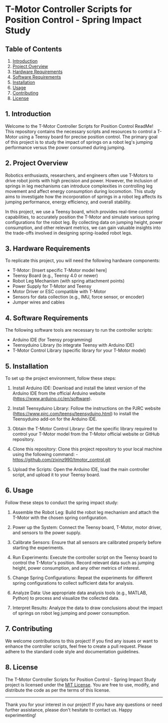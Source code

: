 # T-Motor Controller Scripts for Position Control - Spring Impact Study

## Table of Contents

1. [Introduction](#introduction)
2. [Project Overview](#project-overview)
3. [Hardware Requirements](#hardware-requirements)
4. [Software Requirements](#software-requirements)
5. [Installation](#installation)
6. [Usage](#usage)
7. [Contributing](#contributing)
8. [License](#license)

## 1. Introduction

Welcome to the T-Motor Controller Scripts for Position Control ReadMe! This repository contains the necessary scripts and resources to control a T-Motor using a Teensy board for precise position control. The primary goal of this project is to study the impact of springs on a robot leg's jumping performance versus the power consumed during jumping.

## 2. Project Overview

Robotics enthusiasts, researchers, and engineers often use T-Motors to drive robot joints with high precision and power. However, the inclusion of springs in leg mechanisms can introduce complexities in controlling leg movement and affect energy consumption during locomotion. This study aims to investigate how the incorporation of springs in a robot leg affects its jumping performance, energy efficiency, and overall stability.

In this project, we use a Teensy board, which provides real-time control capabilities, to accurately position the T-Motor and simulate various spring configurations for the robot leg. By collecting data on jumping height, power consumption, and other relevant metrics, we can gain valuable insights into the trade-offs involved in designing spring-loaded robot legs.

## 3. Hardware Requirements

To replicate this project, you will need the following hardware components:

- T-Motor: [Insert specific T-Motor model here]
- Teensy Board (e.g., Teensy 4.0 or newer)
- Robot Leg Mechanism (with spring attachment points)
- Power Supply for T-Motor and Teensy
- Motor Driver or ESC compatible with T-Motor
- Sensors for data collection (e.g., IMU, force sensor, or encoder)
- Jumper wires and cables

## 4. Software Requirements

The following software tools are necessary to run the controller scripts:

- Arduino IDE (for Teensy programming)
- Teensyduino Library (to integrate Teensy with Arduino IDE)
- T-Motor Control Library (specific library for your T-Motor model)

## 5. Installation

To set up the project environment, follow these steps:

1. Install Arduino IDE: Download and install the latest version of the Arduino IDE from the official Arduino website (https://www.arduino.cc/en/software).

2. Install Teensyduino Library: Follow the instructions on the PJRC website (https://www.pjrc.com/teensy/teensyduino.html) to install the Teensyduino add-on for the Arduino IDE.

3. Obtain the T-Motor Control Library: Get the specific library required to control your T-Motor model from the T-Motor official website or GitHub repository.

4. Clone this repository: Clone this project repository to your local machine using the following command:
        - https://github.com/zixinz990/tmotor_control.git 
5. Upload the Scripts: Open the Arduino IDE, load the main controller script, and upload it to your Teensy board.

## 6. Usage

Follow these steps to conduct the spring impact study:

1. Assemble the Robot Leg: Build the robot leg mechanism and attach the T-Motor with the chosen spring configuration.

2. Power up the System: Connect the Teensy board, T-Motor, motor driver, and sensors to the power supply.

3. Calibrate Sensors: Ensure that all sensors are calibrated properly before starting the experiments.

4. Run Experiments: Execute the controller script on the Teensy board to control the T-Motor's position. Record relevant data such as jumping height, power consumption, and any other metrics of interest.

5. Change Spring Configurations: Repeat the experiments for different spring configurations to collect sufficient data for analysis.

6. Analyze Data: Use appropriate data analysis tools (e.g., MATLAB, Python) to process and visualize the collected data.

7. Interpret Results: Analyze the data to draw conclusions about the impact of springs on robot leg jumping and power consumption.

## 7. Contributing

We welcome contributions to this project! If you find any issues or want to enhance the controller scripts, feel free to create a pull request. Please adhere to the standard code style and documentation guidelines.

## 8. License

The T-Motor Controller Scripts for Position Control - Spring Impact Study project is licensed under the [MIT License](LICENSE.md). You are free to use, modify, and distribute the code as per the terms of this license.

---

Thank you for your interest in our project! If you have any questions or need further assistance, please don't hesitate to contact us. Happy experimenting!
